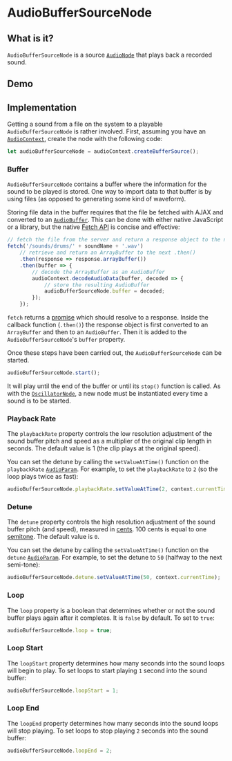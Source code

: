 # AudioBufferSourceNode

## What is it?

`AudioBufferSourceNode` is a source [`AudioNode`](audio-node) that plays back a recorded sound.

## Demo

<audio-demo>
    <template>
        <div>
            <button onclick="playDrums(0)">Hi-hat</button>
            <button onclick="playDrums(1)">Kick</button>
            <button onclick="playDrums(2)">Snare</button>
            <button onclick="stop()">Stop</button>
        </div>
        <div>
            Playback rate: <input type="range" min="-100" max="100" value="0" oninput="changePlaybackRate(value)">
        </div>
        <div>
            Detune: <input type="range" min="-100" max="100" value="0" oninput="changeDetune(value)">
        </div>
        <div>
            <button onclick="toggleLoop()">Toggle Loop</button>
        </div>
        <div>
            Loop start: <input type="range" min="0" max="100" value="0" oninput="changeLoopStart(value)">
        </div>
        <div>
            Loop end: <input type="range" min="0" max="1000" value="0" oninput="changeLoopEnd(value)">
        </div>
        <script>
            const audioBufferSourceNodeContext = new AudioContext()
            const drumKitSoundNames = [
                'hi-hat',
                'kick',
                'snare'
            ];
            const settings = {
                detune: 0,
                loop: false,
                loopStart: 0,
                loopEnd: 100,
                playbackRate: 1
            }
            const drumKitBuffers = [];
            // loop through the sounds we want to import
            for(let soundName of drumKitSoundNames) {
                // fetch them from the file system
                fetch('/sounds/drums/' + soundName + '.wav')
                    // when we get the asynchronous response, convert to an ArrayBuffer
                    .then(response => response.arrayBuffer())
                    .then(buffer => {
                        // decode the ArrayBuffer as an AudioBuffer
                        audioBufferSourceNodeContext.decodeAudioData(buffer, decoded => {
                            // push the resulting sound to an array
                            drumKitBuffers.push(decoded);
                        });
                    });
            }
            let audioBufferSourceNode;
            const playDrums = (index) => {
                // allow the user to play sound
                audioBufferSourceNodeContext.resume();
                if(audioBufferSourceNode) audioBufferSourceNode.stop();
                // create a new AudioBufferSourceNode
                audioBufferSourceNode = audioBufferSourceNodeContext.createBufferSource();
                // set the buffer to the appropriate index
                audioBufferSourceNode.buffer = drumKitBuffers[index];
                // connect the buffer node to the destination
                audioBufferSourceNode.connect(audioBufferSourceNodeContext.destination);
                // set the detune value
                audioBufferSourceNode.detune.setValueAtTime(settings.detune, audioBufferSourceNodeContext.currentTime);
                // set whether or not the node loops
                audioBufferSourceNode.loop = settings.loop;
                // set loop start and end
                audioBufferSourceNode.loopStart = settings.loopStart;
                audioBufferSourceNode.loopEnd = settings.loopEnd;
                // set playback rate
                audioBufferSourceNode.playbackRate.setValueAtTime(settings.playbackRate, audioBufferSourceNodeContext.currentTime);
                // start playing the sound
                audioBufferSourceNode.start();
            }
            const stop = () => {
                if(audioBufferSourceNode) audioBufferSourceNode.stop();
            }
            const changePlaybackRate = (playbackRate) => {
                settings.playbackRate = Math.pow(10, playbackRate / 100);
                audioBufferSourceNode.playbackRate.setValueAtTime(settings.playbackRate, audioBufferSourceNodeContext.currentTime);
            }
            const changeDetune = (detune) => {
                settings.detune = detune;
                audioBufferSourceNode.detune.setValueAtTime(detune, audioBufferSourceNodeContext.currentTime);
            }
            const toggleLoop = () => {
                settings.loop = !settings.loop;
                audioBufferSourceNode.loop = settings.loop;
            }
            const changeLoopStart = (loopStart) => {
                settings.loopStart = loopStart / 1000;
                audioBufferSourceNode.loopStart = loopStart;
            }
            const changeLoopEnd = (loopEnd) => {
                settings.loopEnd = loopEnd / 1000;
                audioBufferSourceNode.loopEnd = loopEnd;
            }
        </script>
    </template>
</audio-demo>

## Implementation

Getting a sound from a file on the system to a playable `AudioBufferSourceNode` is rather involved.  First, assuming you have an [`AudioContext`](audio-context), create the node with the following code:

```javascript
let audioBufferSourceNode = audioContext.createBufferSource();
```

### Buffer

`AudioBufferSourceNode` contains a buffer where the information for the sound to be played is stored.  One way to import data to that buffer is by using files (as opposed to generating some kind of waveform).

Storing file data in the buffer requires that the file be fetched with AJAX and converted to an [`AudioBuffer`](audio-buffer).  This can be done with either native JavaScript or a library, but the native [Fetch API](https://developer.mozilla.org/en-US/docs/Web/API/Fetch_API) is concise and effective:

```javascript
// fetch the file from the server and return a response object to the next .then()
fetch('/sounds/drums/' + soundName + '.wav')
    // retrieve and return an ArrayBuffer to the next .then()
    .then(response => response.arrayBuffer())
    .then(buffer => {
        // decode the ArrayBuffer as an AudioBuffer
        audioContext.decodeAudioData(buffer, decoded => {
            // store the resulting AudioBuffer
            audioBufferSourceNode.buffer = decoded;
        });
    });
```

`fetch` returns a [promise](https://developer.mozilla.org/en-US/docs/Web/JavaScript/Guide/Using_promises) which should resolve to a response.  Inside the callback function (`.then()`) the response object is first converted to an `ArrayBuffer` and then to an `AudioBuffer`.  Then it is added to the `AudioBufferSourceNode`'s `buffer` property.

Once these steps have been carried out, the `AudioBufferSourceNode` can be started.

```javascript
audioBufferSourceNode.start();
```

It will play until the end of the buffer or until its `stop()` function is called.  As with the [`OscillatorNode`](oscillator-node), a new node must be instantiated every time a sound is to be started.

### Playback Rate

The `playbackRate` property controls the low resolution adjustment of the sound buffer pitch and speed as a multiplier of the original clip length in seconds.  The default value is 1 (the clip plays at the original speed).

You can set the detune by calling the `setValueAtTime()` function on the `playbackRate` [`AudioParam`](./audio-params).  For example, to set the `playbackRate` to `2` (so the loop plays twice as fast):


```javascript
audioBufferSourceNode.playbackRate.setValueAtTime(2, context.currentTime);
```

### Detune

The `detune` property controls the high resolution adjustment of the sound buffer pitch (and speed), measured in [cents][1].  100 cents is equal to one [semitone](https://en.wikipedia.org/wiki/Semitone).  The default value is `0`.

[1]: https://en.wikipedia.org/wiki/Cent_(music)

You can set the detune by calling the `setValueAtTime()` function on the `detune` [`AudioParam`](./audio-params).  For example, to set the detune to `50` (halfway to the next semi-tone):

```javascript
audioBufferSourceNode.detune.setValueAtTime(50, context.currentTime);
```

### Loop

The `loop` property is a boolean that determines whether or not the sound buffer plays again after it completes.  It is `false` by default.  To set to `true`:

```javascript
audioBufferSourceNode.loop = true;
```

### Loop Start

The `loopStart` property determines how many seconds into the sound loops will begin to play.  To set loops to start playing `1` second into the sound buffer:

```javascript
audioBufferSourceNode.loopStart = 1;
```

### Loop End

The `loopEnd` property determines how many seconds into the sound loops will stop playing.  To set loops to stop playing `2` seconds into the sound buffer:

```javascript
audioBufferSourceNode.loopEnd = 2;
```
